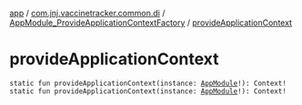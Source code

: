 [app](../../index.md) / [com.jnj.vaccinetracker.common.di](../index.md) / [AppModule_ProvideApplicationContextFactory](index.md) / [provideApplicationContext](./provide-application-context.md)

# provideApplicationContext

`static fun provideApplicationContext(instance: `[`AppModule`](../-app-module/index.md)`!): Context!`
`static fun provideApplicationContext(instance: `[`AppModule`](../-app-module/index.md)`!): Context!`